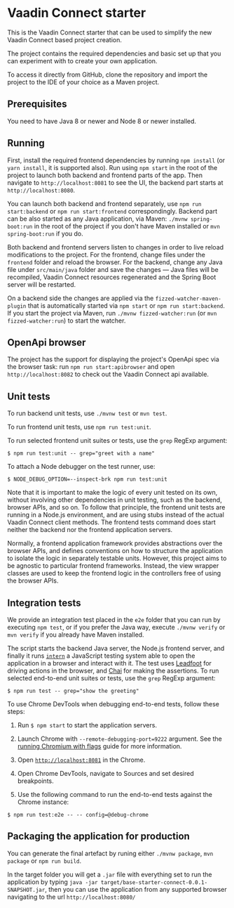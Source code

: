 # Vaadin Connect starter

This is the Vaadin Connect starter that can be used to simplify the new Vaadin Connect based project creation.

The project contains the required dependencies and basic set up that you can experiment with to create your own application.

To access it directly from GitHub, clone the repository and import the project to the IDE of your choice as a Maven project.

## Prerequisites

You need to have Java 8 or newer and Node 8 or newer installed.

## Running

First, install the required frontend dependencies by running `npm install` (or `yarn install`, it is supported also).
Run using `npm start` in the root of the project to launch both backend and frontend parts of the app.
Then navigate to `http://localhost:8081` to see the UI, the backend part starts at `http://localhost:8080`.

You can launch both backend and frontend separately, use `npm run start:backend` or `npm run start:frontend` correspondingly.
Backend part can be also started as any Java application, via Maven: `./mvnw spring-boot:run` in the root of the project if you don't have Maven installed or `mvn spring-boot:run` if you do.

Both backend and frontend servers listen to changes in order to live reload modifications to the project.
For the frontend, change files under the `frontend` folder and reload the browser.
For the backend, change any Java file under `src/main/java` folder and save the changes — Java files will be recompiled, Vaadin Connect resources regenerated and the
Spring Boot server will be restarted.

On a backend side the changes are applied via the `fizzed-watcher-maven-plugin` that is automatically started via `npm start` or `npm run start:backend`.
If you start the project via Maven, run  `./mvnw fizzed-watcher:run` (or `mvn fizzed-watcher:run`) to start the watcher.

## OpenApi browser

The project has the support for displaying the project's OpenApi spec via the browser task: run `npm run start:apibrowser`
and open `http://localhost:8082` to check out the Vaadin Connect api available.

## Unit tests

To run backend unit tests, use `./mvnw test` or `mvn test`.

To run frontend unit tests, use `npm run test:unit`.

To run selected frontend unit suites or tests, use the `grep` RegExp argument:

```shell
$ npm run test:unit -- grep="greet with a name"
```

To attach a Node debugger on the test runner, use:

```shell
$ NODE_DEBUG_OPTION=--inspect-brk npm run test:unit
```

Note that it is important to make the logic of every unit tested on its own,
without involving other dependencies in unit testing, such as the backend,
browser APIs, and so on. To follow that principle, the frontend unit tests
are running in a Node.js environment, and are using stubs instead of the actual
Vaadin Connect client methods. The frontend tests command does start neither
the backend nor the frontend application servers.

Normally, a frontend application framework provides abstractions over
the browser APIs, and defines conventions on how to structure the application
to isolate the logic in separately testable units. However, this project aims
to be agnostic to particular frontend frameworks. Instead, the view wrapper
classes are used to keep the frontend logic in the controllers free of using
the browser APIs.

## Integration tests

We provide an integration test placed in the `e2e` folder that you can run by executing `npm test`, or
if you prefer the Java way, execute `./mvnw verify` or `mvn verify` if you already have Maven installed.

The script starts the backend Java server, the Node.js frontend server, and finally it runs [`intern`](https://theintern.io/) a JavaScript testing system able to open the application in a browser and interact with it.
The test uses [Leadfoot](https://theintern.io/leadfoot/index.html) for driving actions in the browser,
and [Chai](https://www.chaijs.com/) for making the assertions.
To run selected end-to-end unit suites or tests, use the `grep` RegExp argument:

```shell
$ npm run test -- grep="show the greeting"
```

To use Chrome DevTools when debugging end-to-end tests, follow these steps:

1. Run `$ npm start` to start the application servers.

2. Launch Chrome with `--remote-debugging-port=9222` argument. See the
[running Chromium with flags](http://www.chromium.org/developers/how-tos/run-chromium-with-flags)
guide for more information.

3. Open [`http://localhost:8081`](http://localhost:8081) in the Chrome.

4. Open Chrome DevTools, navigate to Sources and set desired breakpoints.

5. Use the following command to run the end-to-end tests against the Chrome
instance:

```shell
$ npm run test:e2e -- -- config=@debug-chrome
```

## Packaging the application for production

You can generate the final artefact by runing either `./mvnw package`, `mvn package` or `npm run build`.

In the target folder you will get a `.jar` file with everything set to run the application by typing
`java -jar target/base-starter-connect-0.0.1-SNAPSHOT.jar`, then you can use the application from any
supported browser navigating to the url `http://localhost:8080/`
